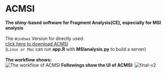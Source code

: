 # ACMSI
**The shiny-based software for Fragment Analysis(CE), especially for MSI analysis**<br><br>
The `Windows` Version for directly used:<br>
[click here to download ACMSI](https://szfile.haplox.net:7071/f/108c6e555eb7495ea72c/?dl=1 "windows version")<br>
(`Linux or Mac` can run **app.R** with **MSIanalysis.py** to build a server)
<br><br>
**The workflow shows:<br>**
![The workflow of ACMSI](https://github.com/CrazyJayyy/ACMSI/assets/173884768/61208972-613e-407d-b568-9404fc6b9295)
**Followings show the UI of ACMSI:**
![final-v2](https://github.com/CrazyJayyy/ACMSI/assets/173884768/6511e05f-702d-4b3e-8842-a3cbe805b14f)

